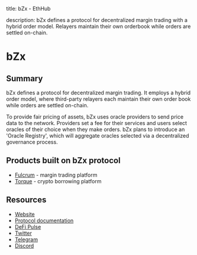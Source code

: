 title: bZx - EthHub

description: bZx defines a protocol for decentralized margin trading with a hybrid order model. Relayers maintain their own orderbook while orders are settled on-chain.

# bZx

## Summary

bZx defines a protocol for decentralized margin trading. It employs a hybrid order model, where third-party relayers each maintain their own order book while orders are settled on-chain.

To provide fair pricing of assets, bZx uses oracle providers to send price data to the network. Providers set a fee for their services and users select oracles of their choice when they make orders. bZx plans to introduce an 'Oracle Registry', which will aggregate oracles selected via a decentralized governance process.

## Products built on bZx protocol

- [Fulcrum](https://docs.ethhub.io/built-on-ethereum/open-finance/lending/fulcrum) - margin trading platform
- [Torque](https://docs.ethhub.io/built-on-ethereum/open-finance/lending/torque) - crypto borrowing platform

## Resources

* [Website](https://bzx.network)
* [Protocol documentation](https://docs.bzx.network/)
* [DeFi Pulse](https://defipulse.com/bzx)
* [Twitter](https://twitter.com/bZxHQ)
* [Telegram](https://t.me/b0xNet)
* [Discord](https://discord.gg/ZxpKrs)
